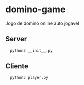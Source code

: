 # domino-game

Jogo de dominó online auto jogavél

## Server

```sh
  python3 __init__.py
```

## Cliente
```sh
  python3 player.py
```
